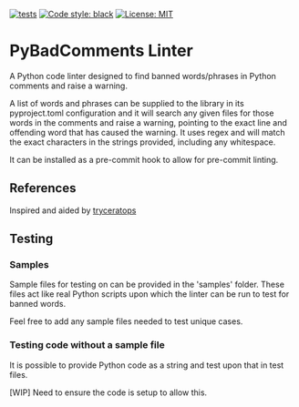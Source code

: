 [![tests](https://github.com/M-Moon/pybadcomments/actions/workflows/tests.yml/badge.svg?branch=main)](https://github.com/M-Moon/pybadcomments/actions/workflows/python-package.yml)
[![Code style: black](https://img.shields.io/badge/code%20style-black-000000.svg)](https://github.com/psf/black)
[![License: MIT](https://black.readthedocs.io/en/stable/_static/license.svg)](https://github.com/M-Moon/pybadcomments/blob/main/LICENSE)

# PyBadComments Linter

A Python code linter designed to find banned words/phrases in Python comments and raise a warning.

A list of words and phrases can be supplied to the library in its pyproject.toml configuration and it will search
any given files for those words in the comments and raise a warning, pointing to the exact line and
offending word that has caused the warning. It uses regex and will match the exact characters in the
strings provided, including any whitespace.

It can be installed as a pre-commit hook to allow for pre-commit linting.

## References
Inspired and aided by [tryceratops](https://github.com/guilatrova/tryceratops)

## Testing
### Samples

Sample files for testing on can be provided in the 'samples' folder. These files act like real Python scripts upon which the linter can be run to test for banned words.

Feel free to add any sample files needed to test unique cases.

### Testing code without a sample file

It is possible to provide Python code as a string and test upon that in test files.

[WIP] Need to ensure the code is setup to allow this.
